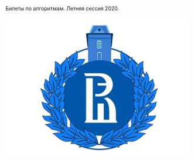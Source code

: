 Билеты по алгоритмам. Летняя сессия 2020.

<p align="center">
  <img src="https://github.com/DanielGabitov/HSEAlgo2020/raw/master/algo_data/HSE_logo.jpg" alt="home"/>
</p>
